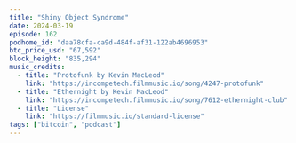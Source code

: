 ```yaml
---
title: "Shiny Object Syndrome"
date: 2024-03-19
episode: 162
podhome_id: "daa78cfa-ca9d-484f-af31-122ab4696953"
btc_price_usd: "67,592"
block_height: "835,294"
music_credits:
  - title: "Protofunk by Kevin MacLeod"
    link: "https://incompetech.filmmusic.io/song/4247-protofunk"
  - title: "Ethernight by Kevin MacLeod"
    link: "https://incompetech.filmmusic.io/song/7612-ethernight-club"
  - title: "License"
    link: "https://filmmusic.io/standard-license"
tags: ["bitcoin", "podcast"]
---
```

